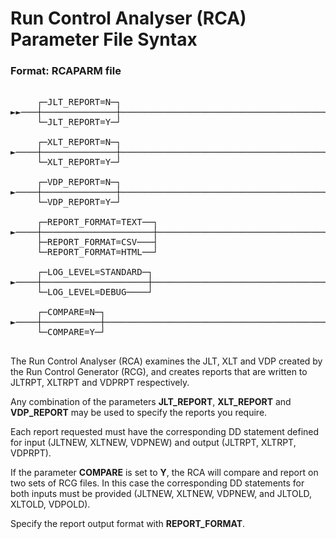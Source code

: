# Run Control Analyser (RCA) Parameter File Syntax

### Format: RCAPARM file  
<pre>

     ┌─JLT_REPORT=N─┐                                                     
►►───┼──────────────┼───────────────────────────────────────────────────────────► 
     └─JLT_REPORT=Y─┘                                                     

     ┌─XLT_REPORT=N─┐                                                     
►────┼──────────────┼───────────────────────────────────────────────────────────► 
     └─XLT_REPORT=Y─┘                                                     

     ┌─VDP_REPORT=N─┐                                                     
►────┼──────────────┼───────────────────────────────────────────────────────────► 
     └─VDP_REPORT=Y─┘                                                     

     ┌─REPORT_FORMAT=TEXT──┐                                                     
►────┼─────────────────────┼────────────────────────────────────────────────────► 
     ├─REPORT_FORMAT=CSV───┤    
     └─REPORT_FORMAT=HTML──┘  

     ┌─LOG_LEVEL=STANDARD─┐                                                       
►────┼────────────────────┼─────────────────────────────────────────────────────► 
     └─LOG_LEVEL=DEBUG────┘                                                       

     ┌─COMPARE=N─┐                                                       
►────┼───────────┼──────────────────────────────────────────────────────────────► 
     └─COMPARE=Y─┘                                                       

</pre>
  
The Run Control Analyser (RCA) examines the JLT, XLT and VDP created by the Run Control Generator (RCG), and creates reports that are written to JLTRPT, XLTRPT and VDPRPT respectively.

Any combination of the parameters **JLT_REPORT**, **XLT_REPORT** and **VDP_REPORT** may be used to specify the reports you require.

Each report requested must have the corresponding DD statement defined for input (JLTNEW, XLTNEW, VDPNEW) and output (JLTRPT, XLTRPT, VDPRPT).

If the parameter **COMPARE** is set to **Y**, the RCA will compare and report on two sets of RCG files. In this case the corresponding DD statements for both inputs must be provided (JLTNEW, XLTNEW, VDPNEW, and JLTOLD, XLTOLD, VDPOLD).

Specify the report output format with **REPORT_FORMAT**.
